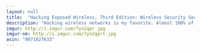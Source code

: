 ```yaml
---
layout: null
title:  "Hacking Exposed Wireless, Third Edition: Wireless Security Secrets & Solutions"
description: "Hacking wireless networks is my favorite. Almost 100% of networking done today is done wirelessly, including phones. If you manage to read through this book, you will learn how to hack wireless networks. One time I was in a Starbucks and I hacked their wifi, which allowed me to hack their ordering system and get free drinks. The best thing about wireless hacking is that it's nearly impossible to trace you because you don't have to be in the building!"
imgur: http://i.imgur.com/7yn2qpr.jpg
imgur-sm: http://i.imgur.com/7yn2qprt.jpg
asin: "0071827633"
---
```

